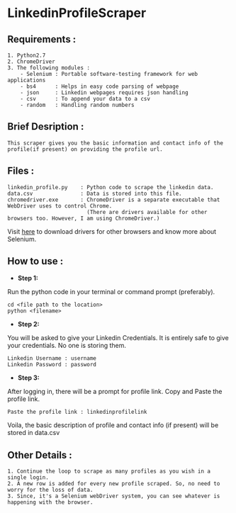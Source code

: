 # LinkedinProfileScraper

## Requirements :
    1. Python2.7
    2. ChromeDriver
    3. The following modules :
        - Selenium : Portable software-testing framework for web applications
        - bs4      : Helps in easy code parsing of webpage
        - json     : Linkedin webpages requires json handling
        - csv      : To append your data to a csv
        - random   : Handling random numbers

## Brief Desription :
    This scraper gives you the basic information and contact info of the profile(if present) on providing the profile url.

## Files :
    linkedin_profile.py    : Python code to scrape the linkedin data.
    data.csv               : Data is stored into this file.
    chromedriver.exe       : ChromeDriver is a separate executable that WebDriver uses to control Chrome.
                             (There are drivers available for other browsers too. However, I am using ChromeDriver.)
Visit [here](http://docs.seleniumhq.org/download/) to download drivers for other browsers and know more about Selenium.

## How to use :

- **Step 1:**

Run the python code in your terminal or command prompt (preferably).

```
cd <file path to the location>
python <filename>
```

- **Step 2:**

You will be asked to give your Linkedin Credentials. It is entirely safe to give your credentials. No one is storing         them.

```
Linkedin Username : username
Linkedin Password : password
```

- **Step 3:**

After logging in, there will be a prompt for profile link. Copy and Paste the profile link.
    


```
Paste the profile link : linkedinprofilelink
```

Voila, the basic description of profile and contact info (if present) will be stored in data.csv



## Other Details :
    1. Continue the loop to scrape as many profiles as you wish in a single login.
    2. A new row is added for every new profile scraped. So, no need to worry for the loss of data.
    3. Since, it's a Selenium webDriver system, you can see whatever is happening with the browser.
